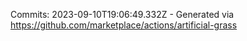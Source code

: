 Commits: 2023-09-10T19:06:49.332Z - Generated via https://github.com/marketplace/actions/artificial-grass
<br>

